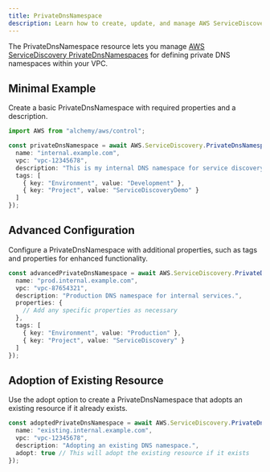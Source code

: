 ```yaml
---
title: PrivateDnsNamespace
description: Learn how to create, update, and manage AWS ServiceDiscovery PrivateDnsNamespaces using Alchemy Cloud Control.
---
```


The PrivateDnsNamespace resource lets you manage [AWS ServiceDiscovery PrivateDnsNamespaces](https://docs.aws.amazon.com/servicediscovery/latest/userguide/) for defining private DNS namespaces within your VPC.

## Minimal Example

Create a basic PrivateDnsNamespace with required properties and a description.

```ts
import AWS from "alchemy/aws/control";

const privateDnsNamespace = await AWS.ServiceDiscovery.PrivateDnsNamespace("myPrivateDnsNamespace", {
  name: "internal.example.com",
  vpc: "vpc-12345678",
  description: "This is my internal DNS namespace for service discovery.",
  tags: [
    { key: "Environment", value: "Development" },
    { key: "Project", value: "ServiceDiscoveryDemo" }
  ]
});
```

## Advanced Configuration

Configure a PrivateDnsNamespace with additional properties, such as tags and properties for enhanced functionality.

```ts
const advancedPrivateDnsNamespace = await AWS.ServiceDiscovery.PrivateDnsNamespace("advancedPrivateDnsNamespace", {
  name: "prod.internal.example.com",
  vpc: "vpc-87654321",
  description: "Production DNS namespace for internal services.",
  properties: {
    // Add any specific properties as necessary
  },
  tags: [
    { key: "Environment", value: "Production" },
    { key: "Project", value: "ServiceDiscovery" }
  ]
});
```

## Adoption of Existing Resource

Use the adopt option to create a PrivateDnsNamespace that adopts an existing resource if it already exists.

```ts
const adoptedPrivateDnsNamespace = await AWS.ServiceDiscovery.PrivateDnsNamespace("adoptedPrivateDnsNamespace", {
  name: "existing.internal.example.com",
  vpc: "vpc-12345678",
  description: "Adopting an existing DNS namespace.",
  adopt: true // This will adopt the existing resource if it exists
});
```